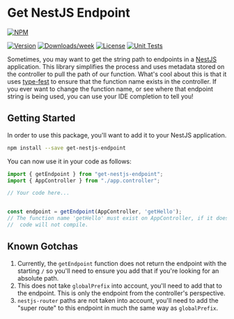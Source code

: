 # Get NestJS Endpoint


[![NPM](https://nodei.co/npm/get-nestjs-endpoint.png)](https://nodei.co/npm/get-nestjs-endpoint/)

[![Version](https://img.shields.io/npm/v/get-nestjs-endpoint.svg?style=for-the-badge)](https://npmjs.org/package/get-nestjs-endpoint)
[![Downloads/week](https://img.shields.io/npm/dw/get-nestjs-endpoint.svg?style=for-the-badge)](https://npmjs.org/package/get-nestjs-endpoint)
[![License](https://img.shields.io/npm/l/get-nestjs-endpoint.svg?style=for-the-badge)](https://github.com/entrostat/get-nestjs-endpoint/blob/master/package.json)
[![Unit Tests](https://github.com/entrostat/get-nestjs-endpoint/actions/workflows/unit-tests.yml/badge.svg?branch=master)](https://github.com/entrostat/get-nestjs-endpoint/actions/workflows/unit-tests.yml)

Sometimes, you may want to get the string path to endpoints in a [NestJS](https://nestjs.com) application. This library simplifies the process and uses metadata stored on the controller to pull the path of our function. What's cool about this is that it uses [type-fest](https://github.com/sindresorhus/type-fest) to ensure that the function name exists in the controller. If you ever want to change the function name, or see where that endpoint string is being used, you can use your IDE completion to tell you!

## Getting Started

In order to use this package, you'll want to add it to your NestJS application.

```bash
npm install --save get-nestjs-endpoint
```

You can now use it in your code as follows:

```typescript
import { getEndpoint } from "get-nestjs-endpoint";
import { AppController } from "./app.controller";

// Your code here...


const endpoint = getEndpoint(AppController, 'getHello');
// The function name 'getHello' must exist on AppController, if it doesn't the
//  code will not compile.
```

## Known Gotchas

 1. Currently, the `getEndpoint` function does not return the endpoint with the starting `/` so you'll need to ensure you add that if you're looking for an absolute path.
 2. This does not take `globalPrefix` into account, you'll need to add that to the endpoint. This is only the endpoint from the controller's perspective.
 3. `nestjs-router` paths are not taken into account, you'll need to add the "super route" to this endpoint in much the same way as `globalPrefix`.
